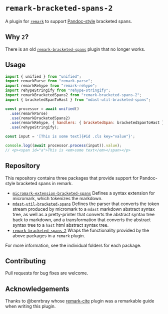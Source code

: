 # `remark-bracketed-spans-2`

A plugin for [`remark`](https://github.com/remarkjs/remark) to support [Pandoc-style](https://pandoc.org/MANUAL.html#extension-bracketed_spans) bracketed spans.

## Why `2`?

There is an old [`remark-bracketed-spans`](https://www.npmjs.com/package/remark-bracketed-spans) plugin that no longer works.

## Usage

```javascript
import { unified } from "unified";
import remarkParse from "remark-parse";
import remarkRehype from "remark-rehype";
import rehypeStringify from "rehype-stringify";
import remarkBracketedSpans2 from "remark-bracketed-spans-2";
import { bracketedSpanToHast } from "mdast-util-bracketed-spans";

const processor = await unified()
  .use(remarkParse)
  .use(remarkBracketedSpans2)
  .use(remarkRehype, { handlers: { bracketedSpan: bracketedSpanToHast } })
  .use(rehypeStringify);

const input = '[This is some text]{#id .cls key="value"}';

console.log((await processor.process(input)).value);
// <p><span id="a">This is <em>some text</em></span></p>
```

## Repository

This repository contains three packages that provide support for Pandoc-style bracketed spans in remark.

-   [`micromark-extension-bracketed-spans`](https://github.com/wenkokke/remark-bracketed-spans-2/tree/main/micromark-extension-bracketed-spans)
    Defines a syntax extension for micromark, which tokenizes the markdown.
-   [`mdast-util-bracketed-spans`](https://github.com/wenkokke/remark-bracketed-spans-2/tree/main/mdast-util-bracketed-spans)
    Defines the parser that converts the token stream produced by micromark to a `mdast` markdown abstract syntax tree, as well as a pretty-printer that converts the abstract syntax tree back to markdown, and a transformation that converts the abstract syntax tree to a `hast` html abstract syntax tree.
-   [`remark-bracketed-spans-2`](https://github.com/wenkokke/remark-bracketed-spans-2/tree/main/remark-bracketed-spans-2)
    Wraps the functionality provided by the above packages in a `remark` plugin.

For more information, see the individual folders for each package.

## Contributing

Pull requests for bug fixes are welcome.

## Acknowledgements

Thanks to @benrbray whose [remark-cite](https://github.com/benrbray/remark-cite) plugin was a remarkable guide when writing this plugin.
